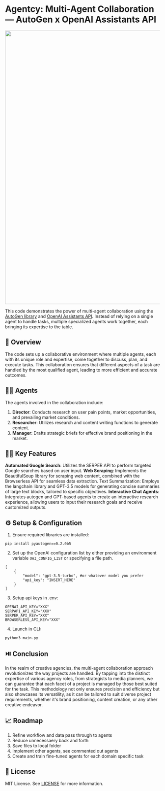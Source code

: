 # Agentcy: Multi-Agent Collaboration — AutoGen x OpenAI Assistants API

<p align="center">
  <img src='./misc/logo1.png' width=888>
</p>

This code demonstrates the power of multi-agent collaboration using the [AutoGen library](https://github.com/microsoft/autogen) and [OpenAI Assistants API](https://platform.openai.com/docs/assistants/overview). Instead of relying on a single agent to handle tasks, multiple specialized agents work together, each bringing its expertise to the table.


## 📖 Overview

The code sets up a collaborative environment where multiple agents, each with its unique role and expertise, come together to discuss, plan, and execute tasks. This collaboration ensures that different aspects of a task are handled by the most qualified agent, leading to more efficient and accurate outcomes.

## 🕵🏽 Agents

The agents involved in the collaboration include:

1. **Director**: Conducts research on user pain points, market opportunities, and prevailing market conditions.
2. **Researcher**: Utilizes research and content writing functions to generate content.
3. **Manager**: Drafts strategic briefs for effective brand positioning in the market.

## 🕵🏽 Key Features

**Automated Google Search**: Utilizes the SERPER API to perform targeted Google searches based on user input.
**Web Scraping**: Implements the BeautifulSoup library for scraping web content, combined with the Browserless API for seamless data extraction.
Text Summarization: Employs the langchain library and GPT-3.5 models for generating concise summaries of large text blocks, tailored to specific objectives.
**Interactive Chat Agents**: Integrates autogen and GPT-based agents to create an interactive research experience, allowing users to input their research goals and receive customized outputs.

## ⚙️ Setup & Configuration

1. Ensure required libraries are installed:
```
pip install pyautogen==0.2.0b5
```

2. Set up the OpenAI configuration list by either providing an environment variable `OAI_CONFIG_LIST` or specifying a file path.
```
[
    {
        "model": "gpt-3.5-turbo", #or whatever model you prefer
        "api_key": "INSERT_HERE"
    }
]
```

3. Setup api keys in .env:
```
OPENAI_API_KEY="XXX"
SERPAPI_API_KEY="XXX"
SERPER_API_KEY="XXX"
BROWSERLESS_API_KEY="XXX"
```

4. Launch in CLI:
```
python3 main.py
```

## ⏯️ Conclusion

In the realm of creative agencies, the multi-agent collaboration approach revolutionizes the way projects are handled. By tapping into the distinct expertise of various agency roles, from strategists to media planners, we can guarantee that each facet of a project is managed by those best suited for the task. This methodology not only ensures precision and efficiency but also showcases its versatility, as it can be tailored to suit diverse project requirements, whether it's brand positioning, content creation, or any other creative endeavor. 

## 📈 Roadmap

1. Refine workflow and data pass through to agents
2. Reduce unnecessaery back and forth
3. Save files to local folder
4. Implement other agents, see commented out agents
6. Create and train fine-tuned agents for each domain specific task

## 📝 License 

MIT License. See [LICENSE](https://opensource.org/license/mit/) for more information.